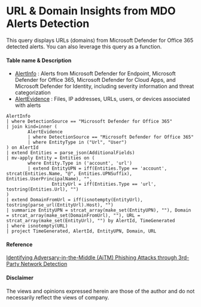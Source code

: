 #  URL & Domain Insights from MDO Alerts Detection
This query displays URLs (domains) from Microsoft Defender for Office 365 detected alerts. You can also leverage this query as a function.

#### Table name & Description
- [AlertInfo](https://learn.microsoft.com/en-us/defender-xdr/advanced-hunting-alertinfo-table?view=o365-worldwide) : Alerts from Microsoft Defender for Endpoint, Microsoft Defender for Office 365, Microsoft Defender for Cloud Apps, and Microsoft Defender for Identity, including severity information and threat categorization
- [AlertEvidence](https://learn.microsoft.com/en-us/defender-xdr/advanced-hunting-alertevidence-table) : Files, IP addresses, URLs, users, or devices associated with alerts

```kusto
AlertInfo
| where DetectionSource == "Microsoft Defender for Office 365"
| join kind=inner (
        AlertEvidence 
        | where DetectionSource == "Microsoft Defender for Office 365"
        | where EntityType in ("Url", "User")
) on AlertId
| extend Entities = parse_json(AdditionalFields)
| mv-apply Entity = Entities on (
        where Entity.Type in ('account', 'url')
        | extend EntityUPN = iff(Entities.Type == 'account', strcat(Entities.Name, "@", Entities.UPNSuffix), Entities.UserPrincipalName), "",
                 EntityUrl = iff(Entities.Type == 'url', tostring(Entities.Url), "")
) 
| extend DomainFromUrl = iff(isnotempty(EntityUrl), tostring(parse_url(EntityUrl).Host), "")
| summarize EntityUPN = strcat_array(make_set(EntityUPN), ""), Domain = strcat_array(make_set(DomainFromUrl), ""), URL = strcat_array(make_set(EntityUrl), "") by AlertId, TimeGenerated 
| where isnotempty(URL)
| project TimeGenerated, AlertId, EntityUPN, Domain, URL
```

#### Reference 
[Identifying Adversary-in-the-Middle (AiTM) Phishing Attacks through 3rd-Party Network Detection](https://techcommunity.microsoft.com/t5/microsoft-sentinel-blog/identifying-adversary-in-the-middle-aitm-phishing-attacks/ba-p/3991358)

#### Disclaimer
The views and opinions expressed herein are those of the author and do not necessarily reflect the views of company.
